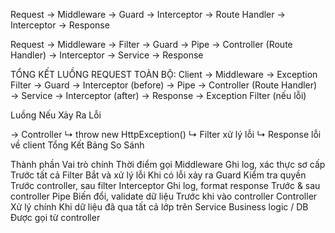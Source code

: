 Request -> Middleware -> Guard -> Interceptor -> Route Handler -> Interceptor -> Response

Request →
  Middleware →
    Filter →
      Guard →
        Pipe →
          Controller (Route Handler) →
            Interceptor →
                Service →
                    Response

TỔNG KẾT LUỒNG REQUEST TOÀN BỘ:
Client →
  Middleware →
    Exception Filter →
      Guard →
        Interceptor (before) →
          Pipe →
            Controller (Route Handler) →
              Service →
            Interceptor (after) →
                Response →
                    Exception Filter (nếu lỗi)

Luồng Nếu Xảy Ra Lỗi

→ Controller
     ↳ throw new HttpException()
         ↳ Filter xử lý lỗi
             ↳ Response lỗi về client
Tổng Kết Bảng So Sánh

Thành phần	    Vai trò chính	Thời điểm gọi
Middleware	    Ghi log, xác thực sơ cấp	Trước tất cả
Filter	        Bắt và xử lý lỗi	Khi có lỗi xảy ra
Guard	          Kiểm tra quyền	Trước controller, sau filter
Interceptor	    Ghi log, format response	Trước & sau controller
Pipe	          Biến đổi, validate dữ liệu	Trước khi vào controller
Controller	    Xử lý chính	Khi dữ liệu đã qua tất cả lớp trên
Service	        Business logic / DB	Được gọi từ controller